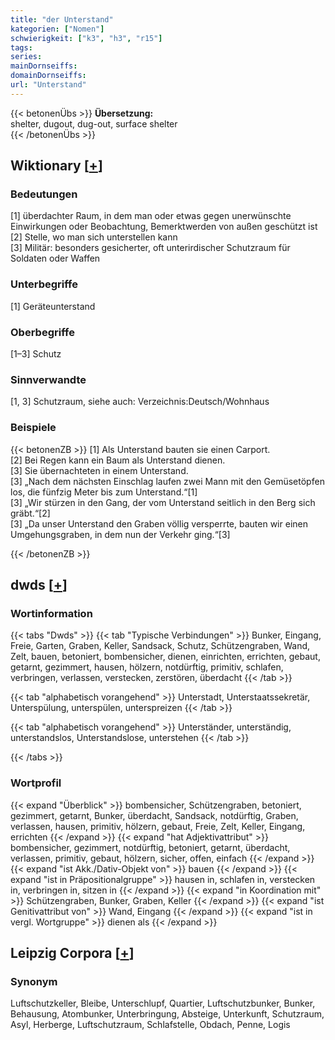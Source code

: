 ```yaml
---
title: "der Unterstand"
kategorien: ["Nomen"]
schwierigkeit: ["k3", "h3", "r15"]
tags:
series:
mainDornseiffs:
domainDornseiffs:
url: "Unterstand"
---
```


{{< betonenÜbs >}}
**Übersetzung:**  
shelter, dugout, dug-out, surface shelter  
{{< /betonenÜbs >}}

## Wiktionary [[+](https://de.wiktionary.org/wiki/Unterstand)]

### Bedeutungen
[1] überdachter Raum, in dem man oder etwas gegen unerwünschte Einwirkungen oder Beobachtung, Bemerktwerden von außen geschützt ist  
[2] Stelle, wo man sich unterstellen kann  
[3] Militär: besonders gesicherter, oft unterirdischer Schutzraum für Soldaten oder Waffen  

### Unterbegriffe
[1] Geräteunterstand  

### Oberbegriffe
[1–3] Schutz  

### Sinnverwandte
[1, 3] Schutzraum, siehe auch: Verzeichnis:Deutsch/Wohnhaus  

### Beispiele
{{< betonenZB >}}
[1] Als Unterstand bauten sie einen Carport.  
[2] Bei Regen kann ein Baum als Unterstand dienen.  
[3] Sie übernachteten in einem Unterstand.  
[3] „Nach dem nächsten Einschlag laufen zwei Mann mit den Gemüsetöpfen los, die fünfzig Meter bis zum Unterstand.“[1]  
[3] „Wir stürzen in den Gang, der vom Unterstand seitlich in den Berg sich gräbt.“[2]  
[3] „Da unser Unterstand den Graben völlig versperrte, bauten wir einen Umgehungsgraben, in dem nun der Verkehr ging.“[3]  

{{< /betonenZB >}}


## dwds [[+](https://www.dwds.de/wb/Unterstand)]

### Wortinformation
{{< tabs "Dwds" >}}
{{< tab "Typische Verbindungen" >}}
Bunker, Eingang, Freie, Garten, Graben, Keller, Sandsack, Schutz, Schützengraben, Wand, Zelt, bauen, betoniert, bombensicher, dienen, einrichten, errichten, gebaut, getarnt, gezimmert, hausen, hölzern, notdürftig, primitiv, schlafen, verbringen, verlassen, verstecken, zerstören, überdacht
{{< /tab >}}

{{< tab "alphabetisch vorangehend" >}}
Unterstadt, Unterstaatssekretär, Unterspülung, unterspülen, unterspreizen
{{< /tab >}}

{{< tab "alphabetisch vorangehend" >}}
Unterständer, unterständig, unterstandslos, Unterstandslose, unterstehen
{{< /tab >}}

{{< /tabs >}}

### Wortprofil
{{< expand "Überblick" >}} bombensicher, Schützengraben, betoniert, gezimmert, getarnt, Bunker, überdacht, Sandsack, notdürftig, Graben, verlassen, hausen, primitiv, hölzern, gebaut, Freie, Zelt, Keller, Eingang, errichten {{< /expand >}}
{{< expand "hat Adjektivattribut" >}} bombensicher, gezimmert, notdürftig, betoniert, getarnt, überdacht, verlassen, primitiv, gebaut, hölzern, sicher, offen, einfach {{< /expand >}}
{{< expand "ist Akk./Dativ-Objekt von" >}} bauen {{< /expand >}}
{{< expand "ist in Präpositionalgruppe" >}} hausen in, schlafen in, verstecken in, verbringen in, sitzen in {{< /expand >}}
{{< expand "in Koordination mit" >}} Schützengraben, Bunker, Graben, Keller {{< /expand >}}
{{< expand "ist Genitivattribut von" >}} Wand, Eingang {{< /expand >}}
{{< expand "ist in vergl. Wortgruppe" >}} dienen als {{< /expand >}}

## Leipzig Corpora [[+](https://corpora.uni-leipzig.de/en/res?word=Unterstand&corpusId=deu_newscrawl-public_2018)]


### Synonym
Luftschutzkeller, Bleibe, Unterschlupf, Quartier, Luftschutzbunker, Bunker, Behausung, Atombunker, Unterbringung, Absteige, Unterkunft, Schutzraum, Asyl, Herberge, Luftschutzraum, Schlafstelle, Obdach, Penne, Logis

